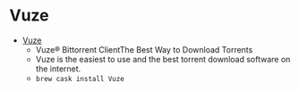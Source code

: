 # Vuze
- [Vuze](https://www.vuze.com/)
  -  Vuze® Bittorrent ClientThe Best Way to Download Torrents
  - Vuze is the easiest to use and the best torrent download software on the internet.
  - `brew cask install Vuze`
